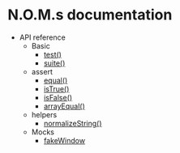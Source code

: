 # N.O.M.s documentation

- API reference
	- Basic
		- [test()](api-reference/basic/test.md)
		- [suite()](api-reference/basic/suite.md)
	- assert
		- [equal()](api-reference/assert/equal.md)
		- [isTrue()](api-reference/assert/isTrue.md)
		- [isFalse()](api-reference/assert/isFalse.md)
		- [arrayEqual()](api-reference/assert/arrayEqual.md)
	- helpers
		- [normalizeString()](api-reference/helpers/normalizeString.md)
	- Mocks
		- [fakeWindow](api-reference/mocks/fakeWindow.md)